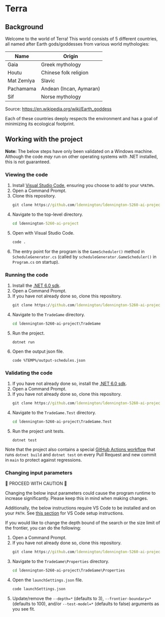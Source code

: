 # Terra

## Background

Welcome to the world of Terra! This world consists of 5 different countries, all named after Earth gods/goddesses from various world mythologies:

| Name       | Origin                  |
|------------|-------------------------|
| Gaia       | Greek mythology         |
| Houtu      | Chinese folk religion   |
| Mat Zemlya | Slavic                  |
| Pachamama  | Andean (Incan, Aymaran) |
| Sif        | Norse mythology         |

Source: https://en.wikipedia.org/wiki/Earth_goddess

Each of these countries deeply respects the environment and has a goal of minimizing its ecological footprint.

## Working with the project

__Note:__ The below steps have only been validated on a Windows machine. Although the code _may_ run on other operating systems with .NET installed, this is not guaranteed.

### Viewing the code

1. Install [Visual Studio Code](https://code.visualstudio.com/download), ensuring you choose to add to your `%PATH%`.
0. Open a Command Prompt.
0. Clone this repository.
    ```cmd
    git clone https://github.com/ldennington/ldennington-5260-ai-project.git
    ```
0. Navigate to the top-level directory.
    ```cmd
    cd ldennington-5260-ai-project
    ```
0. Open with Visual Studio Code.
    ```cmd
    code .
    ```
0. The entry point for the program is the `GameScheduler()` method in `ScheduleGenerator.cs` (called by `scheduleGenerator.GameScheduler()` in `Program.cs` on startup).

### Running the code

1. Install the [.NET 6.0 sdk](https://dotnet.microsoft.com/en-us/download/dotnet/thank-you/sdk-6.0.201-windows-x64-installer).
0. Open a Command Prompt.
0. If you have not already done so, clone this repository.
    ```cmd
    git clone https://github.com/ldennington/ldennington-5260-ai-project.git
    ```
0. Navigate to the `TradeGame` directory.
    ```cmd
    cd ldennington-5260-ai-project\TradeGame
    ```
0.  Run the project.
    ```
    dotnet run
    ```
0.  Open the output json file.
    ```
    code %TEMP%/output-schedules.json
    ```

### Validating the code
1. If you have not already done so, install the [.NET 6.0 sdk](https://dotnet.microsoft.com/en-us/download/dotnet/thank-you/sdk-6.0.201-windows-x64-installer).
0. Open a Command Prompt.
0. If you have not already done so, clone this repository.
    ```cmd
    git clone https://github.com/ldennington/ldennington-5260-ai-project.git
    ```
0. Navigate to the `TradeGame.Test` directory.
    ```cmd
    cd ldennington-5260-ai-project\TradeGame.Test
    ```
0. Run the project unit tests.
    ```
    dotnet test
    ```

Note that the project also contains a special [GitHub Actions workflow](.github/workflows/ci.yml) that runs `dotnet build` and `dotnet test` on every Pull Request and new commit in `main` to protect against regressions.

### Changing input parameters

:rotating_light: PROCEED WITH CAUTION :rotating_light:

Changing the below input parameters could cause the program runtime to increase significantly. Please keep this in mind when making changes.

Additionally, the below instructions require VS Code to be installed and on your `PATH`. See [this section](#viewing-the-code) for VS Code setup instructions.

If you would like to change the depth bound of the search or the size limit of the frontier, you can do the following:

1. Open a Command Prompt.
0. If you have not already done so, clone this repository.
    ```cmd
    git clone https://github.com/ldennington/ldennington-5260-ai-project.git
    ```
0. Navigate to the `TradeGame\Properties` directory.
    ```cmd
    cd ldennington-5260-ai-project\TradeGame\Properties
    ```
0. Open the `launchSettings.json` file.
    ```cmd
    code launchSettings.json
    ```
0. Update/remove the `--depth=*` (defaults to 3), `--frontier-boundary=*` (defaults to 100), and/or `--test-model=*` (defaults to false) arguments as you see fit.